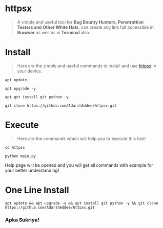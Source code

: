 # httpsx
> A simple and useful tool for <b>Bug Bounty Hunters, Penetrattion Testers </b><b>and Other </b><b>White Hats</b>, can create any link full accessible in <b>Browser</b> as well as in <b>Terminal</b> also.

# Install
> Here are the simple and useful commands to install and use <a href="https://github.com/AdarshAddee/https.git">httpsx</a> in your device.

```
apt update
```

```
apt upgrade -y
```

```
apt-get install git python -y
```

```
git clone https://github.com/AdarshAddee/httpsx.git
```

# Execute
> Here are the commands which will help you to execute this tool!

```
cd httpsx
```

```
python main.py
```

Help page will be opened and you will get all commands with example for your better understanding!

# One Line Install
```
apt update && apt upgrade -y && apt install git python -y && git clone https://github.com/AdarshAddee/httpsx.git
```

### Apka Sukriya!



